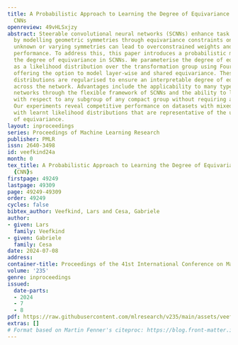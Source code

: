 ```yaml
---
title: A Probabilistic Approach to Learning the Degree of Equivariance in Steerable
  CNNs
openreview: 49vHLSxjzy
abstract: Steerable convolutional neural networks (SCNNs) enhance task performance
  by modelling geometric symmetries through equivariance constraints on weights. Yet,
  unknown or varying symmetries can lead to overconstrained weights and decreased
  performance. To address this, this paper introduces a probabilistic method to learn
  the degree of equivariance in SCNNs. We parameterise the degree of equivariance
  as a likelihood distribution over the transformation group using Fourier coefficients,
  offering the option to model layer-wise and shared equivariance. These likelihood
  distributions are regularised to ensure an interpretable degree of equivariance
  across the network. Advantages include the applicability to many types of equivariant
  networks through the flexible framework of SCNNs and the ability to learn equivariance
  with respect to any subgroup of any compact group without requiring additional layers.
  Our experiments reveal competitive performance on datasets with mixed symmetries,
  with learnt likelihood distributions that are representative of the underlying degree
  of equivariance.
layout: inproceedings
series: Proceedings of Machine Learning Research
publisher: PMLR
issn: 2640-3498
id: veefkind24a
month: 0
tex_title: A Probabilistic Approach to Learning the Degree of Equivariance in Steerable
  {CNN}s
firstpage: 49249
lastpage: 49309
page: 49249-49309
order: 49249
cycles: false
bibtex_author: Veefkind, Lars and Cesa, Gabriele
author:
- given: Lars
  family: Veefkind
- given: Gabriele
  family: Cesa
date: 2024-07-08
address:
container-title: Proceedings of the 41st International Conference on Machine Learning
volume: '235'
genre: inproceedings
issued:
  date-parts:
  - 2024
  - 7
  - 8
pdf: https://raw.githubusercontent.com/mlresearch/v235/main/assets/veefkind24a/veefkind24a.pdf
extras: []
# Format based on Martin Fenner's citeproc: https://blog.front-matter.io/posts/citeproc-yaml-for-bibliographies/
---
```

